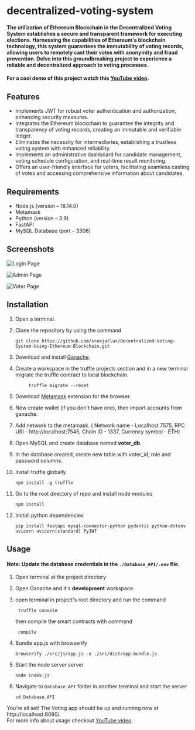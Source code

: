 # decentralized-voting-system

#### The utilization of Ethereum Blockchain in the Decentralized Voting System establishes a secure and transparent framework for executing elections. Harnessing the capabilities of Ethereum's blockchain technology, this system guarantees the immutability of voting records, allowing users to remotely cast their votes with anonymity and fraud prevention. Delve into this groundbreaking project to experience a reliable and decentralized approach to voting processes.

#### For a cool demo of this project watch this [YouTube video](https://www.youtube.com/watch?v=6s_BY-M3IGY&ab_channel=ManideepMeda).

## Features

- Implements JWT for robust voter authentication and authorization, enhancing security measures.
- Integrates the Ethereum blockchain to guarantee the integrity and transparency of voting records, creating an immutable and verifiable ledger.
- Eliminates the necessity for intermediaries, establishing a trustless voting system with enhanced reliability.
- Implements an administrative dashboard for candidate management, voting schedule configuration, and real-time result monitoring.
- Offers an user-friendly interface for voters, facilitating seamless casting of votes and accessing comprehensive information about candidates.

## Requirements

- Node.js (version – 18.14.0)
- Metamask
- Python (version – 3.9)
- FastAPI
- MySQL Database (port – 3306)

## Screenshots

![Login Page](https://github.com/sreejaatlur/Decentralized-Voting-System-Using-Ethereum-Blockchain/blob/main/public/loginss.png)

![Admin Page](https://github.com/sreejaatlur/Decentralized-Voting-System-Using-Ethereum-Blockchain/blob/main/public/adminss.png)

![Voter Page](https://github.com/sreejaatlur/Decentralized-Voting-System-Using-Ethereum-Blockchain/blob/main/public/indexss.png)

## Installation

1.  Open a terminal.

2.  Clone the repository by using the command

        git clone https://github.com/sreejatlur/Decentralized-Voting-System-Using-Ethereum-Blockchain.git

3.  Download and install [Ganache](https://trufflesuite.com/ganache/).

4.  Create a workspace in the truffle projects section and in a new terminal migrate the truffle contract to local blockchain.

             truffle migrate --reset

6.  Download [Metamask](https://metamask.io/download/) extension for the browser.

7.  Now create wallet (if you don't have one), then import accounts from ganache.

8.  Add network to the metamask. ( Network name - Localhost 7575, RPC URl - http://localhost:7545, Chain ID - 1337, Currency symbol - ETH)

9.  Open MySQL and create database named <b>voter_db</b>.

10.  In the database created, create new table with voter_id, role and password columns.

11. Install truffle globally

        npm install -g truffle

12. Go to the root directory of repo and install node modules

        npm install

13. Install python dependencies

        pip install fastapi mysql-connector-python pydantic python-dotenv uvicorn uvicorn[standard] PyJWT

## Usage

#### Note: Update the database credentials in the `./Database_API/.env` file.

1.  Open terminal at the project directory

2.  Open Ganache and it's <b>development</b> workspace.

3.  open terminal in project's root directory and run the command

         truffle console

    then compile the smart contracts with command

         compile

4.  Bundle app.js with browserify

        browserify ./src/js/app.js -o ./src/dist/app.bundle.js

5.  Start the node server server

        node index.js

6.  Navigate to `Database_API` folder in another terminal and start the server

        cd Database_API

You're all set! The Voting app should be up and running now at http://localhost:8080/.<br>
For more info about usage checkout [YouTube video](https://www.youtube.com/watch?v=6s_BY-M3IGY&ab_channel=ManideepMeda).
